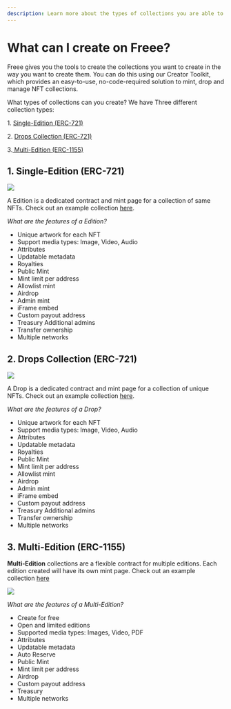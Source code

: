 ```yaml
---
description: Learn more about the types of collections you are able to create with Freee.
---
```


# What can I create on Freee?

Freee gives you the tools to create the collections you want to create in the way you want to create them. You can do this using our Creator Toolkit, which provides an easy-to-use, no-code-required solution to mint, drop and manage NFT collections.

What types of collections can you create? We have Three different collection types:

1\. [Single-Edition (ERC-721)](<What can I create on Freee.md#id-1.-single-edition-erc-721>)

2\. [Drops Collection (ERC-721)](<What can I create on Freee.md#id-2.-drops-collection-erc-721>)

3.[ Multi-Edition (ERC-1155)](<What can I create on Freee.md#id-3.-multi-edition-erc-1155>)

## 1. Single-Edition (ERC-721)

![](../imgs/what-can-creat\_3.png)

A Edition is a dedicated contract and mint page for a collection of same NFTs. Check out an example collection [here](<What can I create on Freee.md>).

_What are the features of a Edition?_

* Unique artwork for each NFT
* Support media types: Image, Video, Audio
* Attributes
* Updatable metadata
* Royalties
* Public Mint
* Mint limit per address
* Allowlist mint
* Airdrop
* Admin mint
* iFrame embed
* Custom payout address
* Treasury Additional admins
* Transfer ownership
* Multiple networks

## 2. Drops Collection (ERC-721)

![](../imgs/what-can-creat\_2.png)

A Drop is a dedicated contract and mint page for a collection of unique NFTs. Check out an example collection [here](<What can I create on Freee.md>).

_What are the features of a Drop?_

* Unique artwork for each NFT
* Support media types: Image, Video, Audio
* Attributes
* Updatable metadata
* Royalties
* Public Mint
* Mint limit per address
* Allowlist mint
* Airdrop
* Admin mint
* iFrame embed
* Custom payout address
* Treasury Additional admins
* Transfer ownership
* Multiple networks

## 3. Multi-Edition (ERC-1155)

**Multi-Edition** collections are a flexible contract for multiple editions. Each edition created will have its own mint page. Check out an example collection [here](<What can I create on Freee.md>)

![](../imgs/what-can-creat\_1.png)

_What are the features of a Multi-Edition?_

* Create for free
* Open and limited editions
* Supported media types: Images, Video, PDF
* Attributes
* Updatable metadata
* Auto Reserve
* Public Mint
* Mint limit per address
* Airdrop
* Custom payout address
* Treasury
* Multiple networks
